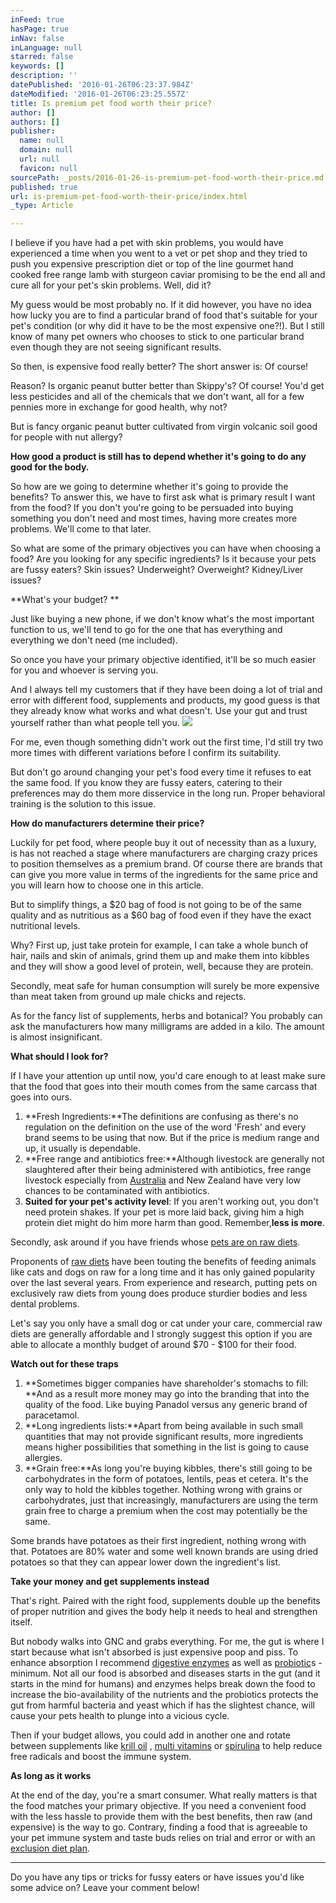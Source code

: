 ```yaml
---
inFeed: true
hasPage: true
inNav: false
inLanguage: null
starred: false
keywords: []
description: ''
datePublished: '2016-01-26T06:23:37.984Z'
dateModified: '2016-01-26T06:23:25.557Z'
title: Is premium pet food worth their price?
author: []
authors: []
publisher:
  name: null
  domain: null
  url: null
  favicon: null
sourcePath: _posts/2016-01-26-is-premium-pet-food-worth-their-price.md
published: true
url: is-premium-pet-food-worth-their-price/index.html
_type: Article

---
```

I believe if you have had a pet with skin problems, you would have experienced a time when you went to a vet or pet shop and they tried to push you expensive prescription diet or top of the line gourmet hand cooked free range lamb with sturgeon caviar promising to be the end all and cure all for your pet's skin problems. Well, did it?

My guess would be most probably no. If it did however, you have no idea how lucky you are to find a particular brand of food that's suitable for your pet's condition (or why did it have to be the most expensive one?!). But I still know of many pet owners who chooses to stick to one particular brand even though they are not seeing significant results.

So then, is expensive food really better? The short answer is: Of course!

Reason? Is organic peanut butter better than Skippy's? Of course! You'd get less pesticides and all of the chemicals that we don't want, all for a few pennies more in exchange for good health, why not?

But is fancy organic peanut butter cultivated from virgin volcanic soil good for people with nut allergy?

**How good a product is still has to depend whether it's going to do any good for the body.**

So how are we going to determine whether it's going to provide the benefits? To answer this, we have to first ask what is primary result I want from the food? If you don't you're going to be persuaded into buying something you don't need and most times, having more creates more problems. We'll come to that later.

So what are some of the primary objectives you can have when choosing a food? Are you looking for any specific ingredients? Is it because your pets are fussy eaters? Skin issues? Underweight? Overweight? Kidney/Liver issues?

**What's your budget? **

Just like buying a new phone, if we don't know what's the most important function to us, we'll tend to go for the one that has everything and everything we don't need (me included).

So once you have your primary objective identified, it'll be so much easier for you and whoever is serving you.

And I always tell my customers that if they have been doing a lot of trial and error with different food, supplements and products, my good guess is that they already know what works and what doesn't. Use your gut and trust yourself rather than what people tell you. ![](https://the-grid-user-content.s3-us-west-2.amazonaws.com/706aa652-521d-406b-a6db-58f8859a5c94.jpg)

For me, even though something didn't work out the first time, I'd still try two more times with different variations before I confirm its suitability.

But don't go around changing your pet's food every time it refuses to eat the same food. If you know they are fussy eaters, catering to their preferences may do them more disservice in the long run. Proper behavioral training is the solution to this issue.

**How do manufacturers determine their price?**

Luckily for pet food, where people buy it out of necessity than as a luxury, is has not reached a stage where manufacturers are charging crazy prices to position themselves as a premium brand. Of course there are brands that can give you more value in terms of the ingredients for the same price and you will learn how to choose one in this article.

But to simplify things, a $20 bag of food is not going to be of the same quality and as nutritious as a $60 bag of food even if they have the exact nutritional levels.

Why? First up, just take protein for example, I can take a whole bunch of hair, nails and skin of animals, grind them up and make them into kibbles and they will show a good level of protein, well, because they are protein.

Secondly, meat safe for human consumption will surely be more expensive than meat taken from ground up male chicks and rejects.

As for the fancy list of supplements, herbs and botanical? You probably can ask the manufacturers how many milligrams are added in a kilo. The amount is almost insignificant.

**What should I look for?**

If I have your attention up until now, you'd care enough to at least make sure that the food that goes into their mouth comes from the same carcass that goes into ours.

1. **Fresh Ingredients:**The definitions are confusing as there's no regulation on the definition on the use of the word 'Fresh' and every brand seems to be using that now. But if the price is medium range and up, it usually is dependable.
2. **Free range and antibiotics free:**Although livestock are generally not slaughtered after their being administered with antibiotics, free range livestock especially from [Australia][0] and New Zealand have very low chances to be contaminated with antibiotics.
3. **Suited for your pet's activity level**: If you aren't working out, you don't need protein shakes. If your pet is more laid back, giving him a high protein diet might do him more harm than good. Remember,**less is more**.

Secondly, ask around if you have friends whose [pets are on raw diets][1].

Proponents of [raw diets][2] have been touting the benefits of feeding animals like cats and dogs on raw for a long time and it has only gained popularity over the last several years. From experience and research, putting pets on exclusively raw diets from young does produce sturdier bodies and less dental problems.

Let's say you only have a small dog or cat under your care, commercial raw diets are generally affordable and I strongly suggest this option if you are able to allocate a monthly budget of around $70 - $100 for their food.

**Watch out for these traps**

1. **Sometimes bigger companies have shareholder's stomachs to fill: **And as a result more money may go into the branding that into the quality of the food. Like buying Panadol versus any generic brand of paracetamol.
2. **Long ingredients lists:**Apart from being available in such small quantities that may not provide significant results, more ingredients means higher possibilities that something in the list is going to cause allergies.
3. **Grain free:**As long you're buying kibbles, there's still going to be carbohydrates in the form of potatoes, lentils, peas et cetera. It's the only way to hold the kibbles together. Nothing wrong with grains or carbohydrates, just that increasingly, manufacturers are using the term grain free to charge a premium when the cost may potentially be the same.

Some brands have potatoes as their first ingredient, nothing wrong with that. Potatoes are 80% water and some well known brands are using dried potatoes so that they can appear lower down the ingredient's list.

**Take your money and get supplements instead**

That's right. Paired with the right food, supplements double up the benefits of proper nutrition and gives the body help it needs to heal and strengthen itself.

But nobody walks into GNC and grabs everything. For me, the gut is where I start because what isn't absorbed is just expensive poop and piss. To enhance absorption I recommend [digestive enzymes][3] as well as [probiotic][4]s - minimum. Not all our food is absorbed and diseases starts in the gut (and it starts in the mind for humans) and enzymes helps break down the food to increase the bio-availability of the nutrients and the probiotics protects the gut from harmful bacteria and yeast which if has the slightest chance, will cause your pets health to plunge into a vicious cycle.

Then if your budget allows, you could add in another one and rotate between supplements like [krill oil][5] , [multi vitamins][6] or [spirulina][7] to help reduce free radicals and boost the immune system.

**As long as it works**

At the end of the day, you're a smart consumer. What really matters is that the food matches your primary objective. If you need a convenient food with the less hassle to provide them with the best benefits, then raw (and expensive) is the way to go. Contrary, finding a food that is agreeable to your pet immune system and taste buds relies on trial and error or with an [exclusion diet plan][8].

----

Do you have any tips or tricks for fussy eaters or have issues you'd like some advice on? Leave your comment below!

[0]: http://consumewithcare.org/lamb/
[1]: http://www.rawfed.com/myths/index.html
[2]: http://www.thegroomingtable.com.sg/product-tag/raw-diets/
[3]: http://www.thegroomingtable.com.sg/pets-health-can-good-digestive-system/
[4]: http://www.thegroomingtable.com.sg/product/k9-natural-freeze-dried-green-tripe-200g/
[5]: http://products.mercola.com/healthypets/krill-oil-for-pets/
[6]: http://www.drsfostersmith.com/pic/article.cfm?aid=1046
[7]: http://www.thegroomingtable.com.sg/product/dr-mercola-spirugreen-superfood-pets-astaxanthin-dogs-cats-birds-fish/
[8]: http://veterinarynews.dvm360.com/food-hypersensitivities-performing-elimination-diet-trial?id=&pageID=1&sk=&date=